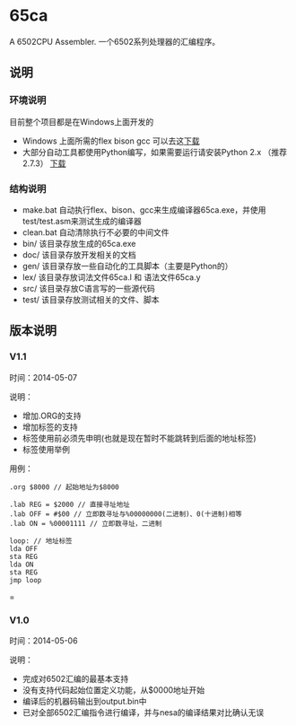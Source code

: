 # 65ca
A 6502CPU Assembler.
一个6502系列处理器的汇编程序。

## 说明

### 环境说明
目前整个项目都是在Windows上面开发的

* Windows 上面所需的flex bison gcc 可以去这[下载](http://pan.baidu.com/s/1hqHt4OG)
* 大部分自动工具都使用Python编写，如果需要运行请安装Python 2.x （推荐2.7.3） [下载](https://www.python.org/downloads/)
 
### 结构说明

* make.bat 自动执行flex、bison、gcc来生成编译器65ca.exe，并使用test/test.asm来测试生成的编译器
* clean.bat 自动清除执行不必要的中间文件
* bin/ 该目录存放生成的65ca.exe
* doc/ 该目录存放开发相关的文档
* gen/ 该目录存放一些自动化的工具脚本（主要是Python的）
* lex/ 该目录存放词法文件65ca.l 和 语法文件65ca.y
* src/ 该目录存放C语言写的一些源代码
* test/ 该目录存放测试相关的文件、脚本


## 版本说明

### V1.1

时间：2014-05-07

说明：

* 增加.ORG的支持
* 增加标签的支持
* 标签使用前必须先申明(也就是现在暂时不能跳转到后面的地址标签)
* 标签使用举例

用例：

```
.org $8000 // 起始地址为$8000

.lab REG = $2000 // 直接寻址地址
.lab OFF = #$00 // 立即数寻址与%00000000(二进制)、0(十进制)相等
.lab ON = %00001111 // 立即数寻址，二进制

loop: // 地址标签
lda OFF
sta REG
lda ON
sta REG
jmp loop

```

=

### V1.0

时间：2014-05-06

说明：

* 完成对6502汇编的最基本支持
* 没有支持代码起始位置定义功能，从$0000地址开始
* 编译后的机器码输出到output.bin中
* 已对全部6502汇编指令进行编译，并与nesa的编译结果对比确认无误
